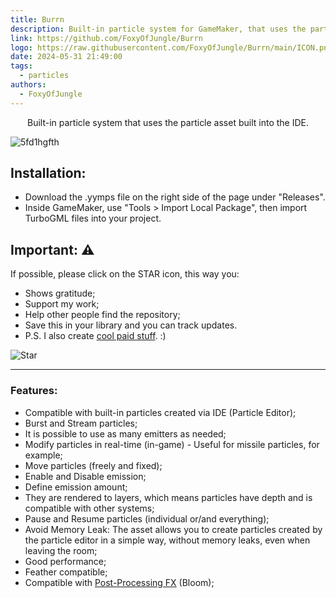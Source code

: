 ```yaml
---
title: Burrn
description: Built-in particle system for GameMaker, that uses the particle asset
link: https://github.com/FoxyOfJungle/Burrn
logo: https://raw.githubusercontent.com/FoxyOfJungle/Burrn/main/ICON.png
date: 2024-05-31 21:49:00
tags:
  - particles
authors:
  - FoxyOfJungle
---
```


<p align="center">Built-in particle system that uses the particle asset built into the IDE.</p>

![5fd1hgfth](https://github.com/FoxyOfJungle/Burrn/assets/52144406/65e1f835-6ef4-4152-a25b-f35e0cc31c61)


## Installation:

* Download the .yymps file on the right side of the page under "Releases".
* Inside GameMaker, use "Tools > Import Local Package", then import TurboGML files into your project.

## Important: ⚠
If possible, please click on the STAR icon, this way you:
* Shows gratitude;
* Support my work;
* Help other people find the repository;
* Save this in your library and you can track updates.
* P.S. I also create [cool paid stuff](https://foxyofjungle.itch.io). :)

![Star](https://user-images.githubusercontent.com/52144406/229738087-5aae0d44-cf98-4b1a-bc6b-a1d14ce69557.png)

----

### Features:

* Compatible with built-in particles created via IDE (Particle Editor);
* Burst and Stream particles;
* It is possible to use as many emitters as needed;
* Modify particles in real-time (in-game) - Useful for missile particles, for example;
* Move particles (freely and fixed);
* Enable and Disable emission;
* Define emission amount;
* They are rendered to layers, which means particles have depth and is compatible with other systems;
* Pause and Resume particles (individual or/and everything);
* Avoid Memory Leak: The asset allows you to create particles created by the particle editor in a simple way, without memory leaks, even when leaving the room;
* Good performance;
* Feather compatible;
* Compatible with [Post-Processing FX](https://foxyofjungle.itch.io/post-processing-fx) (Bloom);